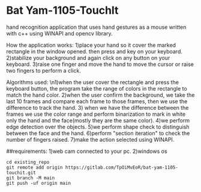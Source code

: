# Bat Yam-1105-TouchIt

hand recognition application that uses hand gestures as a mouse
written with c++ using WINAPI and opencv library.

How the application works:
1)place your hand so it cover the marked rectangle in the window opened. 
then press and key on your keyboard.
2)stabilize your background and again click on any button on your keyboard.
3)raise one finger and move the hand to move the cursor or raise two fingers to perform a click.

Algorithms used:
\n1)when the user cover the rectangle and press the keyboard button, the program take the range of colors in the rectangle to match the hand color.
2)when the user confirm the background, we take the last 10  frames and compare each frame to those frames, then we use the difference to track the hand.
3) when we have the difference between the frames we use the color range and perform binarization to mark in white only the hand and the face(mostly they are the same color).
4)we perform edge detection over the objects.
5)we perform shape check to distinguish between the face and the hand.
6)perform "section iteration" to check the number of fingers raised.
7)make the action selected using WINAPI.

##requirements:
1)web cam connected to your pc.
2)windows os



```
cd existing_repo
git remote add origin https://gitlab.com/TpOiMvEoR/bat-yam-1105-touchit.git
git branch -M main
git push -uf origin main
```


